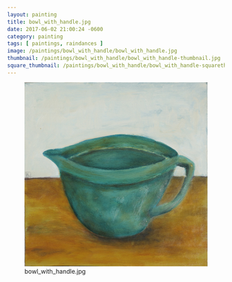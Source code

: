 ```yaml
---
layout: painting
title: bowl_with_handle.jpg
date: 2017-06-02 21:00:24 -0600
category: painting
tags: [ paintings, raindances ]
image: /paintings/bowl_with_handle/bowl_with_handle.jpg
thumbnail: /paintings/bowl_with_handle/bowl_with_handle-thumbnail.jpg
square_thumbnail: /paintings/bowl_with_handle/bowl_with_handle-squarethumb.jpg
---
```


<figure class="fullwidth"><img src="/paintings/bowl_with_handle/bowl_with_handle.jpg" alt="A painting titled: bowl_with_handle.jpg by painter Kyle Cunningham" /><figcaption>bowl_with_handle.jpg</figcaption></figure>

